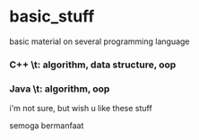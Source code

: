 # basic_stuff
basic material on several programming language

### C++ \t: algorithm, data structure, oop
### Java \t: algorithm, oop

i'm not sure, but wish u like these stuff

semoga bermanfaat
